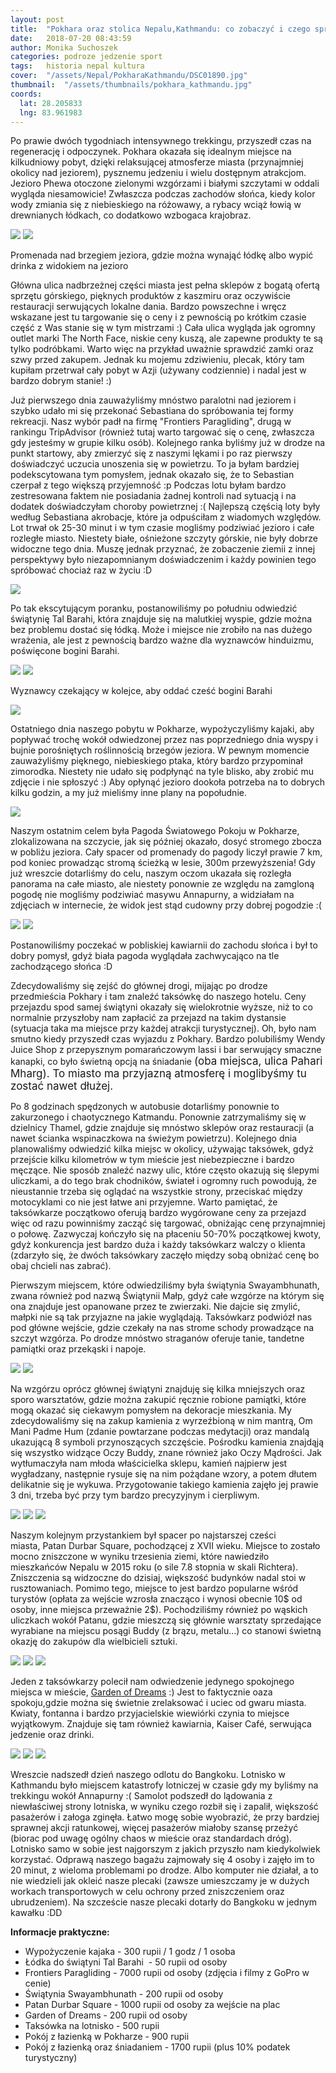```yaml
---
layout: post
title:  "Pokhara oraz stolica Nepalu,Kathmandu: co zobaczyć i czego spróbować"
date:   2018-07-20 08:43:59
author: Monika Suchoszek
categories: podroze jedzenie sport
tags:	historia nepal kultura
cover:  "/assets/Nepal/PokharaKathmandu/DSC01890.jpg"
thumbnail:  "/assets/thumbnails/pokhara_kathmandu.jpg"
coords:
  lat: 28.205833
  lng: 83.961983
---
```


Po prawie dwóch tygodniach intensywnego trekkingu, przyszedł czas na regenerację i odpoczynek. Pokhara okazała się idealnym miejsce na 
kilkudniowy pobyt, dzięki relaksującej atmosferze miasta (przynajmniej okolicy nad jeziorem), pysznemu jedzeniu i wielu dostępnym atrakcjom. 
Jezioro Phewa otoczone zielonymi wzgórzami i białymi szczytami w oddali wygląda niesamowicie! Zwłaszcza podczas zachodów słońca, kiedy kolor 
wody zmiania się z niebieskiego na różowawy, a rybacy wciąż łowią w drewnianych łódkach, co dodatkowo wzbogaca krajobraz.

<img src="/assets/Nepal/PokharaKathmandu/DSC01890.jpg" />
<img src="/assets/Nepal/PokharaKathmandu/IMG_20180318_175312640_HDR.jpg">
<p class="caption">Promenada nad brzegiem jeziora, gdzie można wynająć łódkę albo wypić drinka z widokiem na jezioro</p>

Główna ulica nadbrzeżnej części miasta jest pełna sklepów z bogatą ofertą sprzętu górskiego, pięknych produktów z kaszmiru oraz oczywiście restauracji serwujących lokalne dania. Bardzo powszechne i wręcz wskazane jest tu targowanie się o ceny i z pewnością po krótkim czasie część z Was stanie się w tym mistrzami :) Cała ulica wygląda jak ogromny outlet marki&nbsp;The North Face, niskie ceny kuszą, ale zapewne produkty te są tylko podróbkami. Warto więc na przykład uważnie sprawdzić zamki oraz szwy przed zakupem. Jednak ku mojemu zdziwieniu, plecak, który tam kupiłam przetrwał cały pobyt w Azji (używany codziennie) i nadal jest w bardzo dobrym stanie! :)

Już pierwszego dnia zauważyliśmy mnóstwo paralotni nad jeziorem i szybko udało mi się przekonać Sebastiana do spróbowania tej formy rekreacji.
 Nasz wybór padł na firmę "Frontiers Paragliding", drugą w rankingu TripAdvisor (również tutaj warto targować się o cenę, zwłaszcza gdy jesteśmy 
 w grupie kilku osób). Kolejnego ranka byliśmy już w drodze na punkt startowy, aby zmierzyć się z naszymi lękami i po raz pierwszy doświadczyć 
 uczucia unoszenia się w powietrzu. To ja byłam bardziej podekscytowana tym pomysłem, jednak okazało się, że to Sebastian czerpał z tego większą 
 przyjemność :p Podczas lotu byłam bardzo zestresowana faktem nie posiadania żadnej kontroli nad sytuacją i na dodatek doświadczyłam choroby
  powietrznej :( Najlepszą częścią loty były według Sebastiana akrobacje, które ja odpuściłam z wiadomych względów. Lot trwał ok 25-30 minut 
  i w tym czasie mogliśmy podziwiać jezioro i całe rozległe miasto. Niestety białe, ośnieżone szczyty górskie, nie były dobrze widoczne tego dnia.
Muszę jednak przyznać, że zobaczenie ziemii z innej perspektywy było niezapomnianym doświadczenim i każdy powinien tego spróbować chociaż raz w życiu :D

<img src="/assets/Nepal/PokharaKathmandu/G0034109.JPG" />

Po tak ekscytującym poranku, postanowiliśmy po południu odwiedzić świątynię&nbsp;Tal Barahi, która znajduje się na malutkiej wyspie, gdzie można bez problemu dostać 
się łódką. Może i miejsce nie zrobiło na nas dużego wrażenia, ale jest z pewnością bardzo ważne dla wyznawców hinduizmu, poświęcone bogini Barahi.

<img src="/assets/Nepal/PokharaKathmandu/IMG_20180319_164321517.jpg" />
<img src="/assets/Nepal/PokharaKathmandu/DSC01893.jpg" />
<p class="caption">Wyznawcy czekający w kolejce, aby oddać cześć bogini Barahi</p>
<img src="/assets/Nepal/PokharaKathmandu/DSC01899.jpg" />

Ostatniego dnia naszego pobytu w Pokharze, wypożyczyliśmy kajaki, aby popływać trochę wokół odwiedzonej przez nas poprzedniego dnia wyspy i bujnie porośniętych
 roślinnością brzegów jeziora. W pewnym momencie zauważyliśmy pięknego, niebieskiego ptaka, który bardzo przypominał zimorodka. Niestety nie udało się podpłynąć na 
 tyle blisko, aby zrobić mu zdjęcie i nie spłoszyć :) Aby opłynąć jezioro dookoła potrzeba na to dobrych kilku godzin, a my już mieliśmy inne plany na popołudnie.

<img src="/assets/Nepal/PokharaKathmandu/GOPR7781.jpg" />

Naszym ostatnim celem była Pagoda Światowego Pokoju w Pokharze, zlokalizowana na szczycie, jak się później okazało, dosyć stromego zbocza w pobliżu jeziora.
 Cały spacer od promenady do pagody liczył prawie 7 km, pod koniec prowadząc stromą ścieżką w lesie, 300m przewyższenia! Gdy już wreszcie dotarliśmy do celu, naszym 
 oczom ukazała się rozległa panorama na całe miasto, ale niestety ponownie ze względu na zamgloną pogodę nie mogliśmy podziwiać masywu Annapurny, a widziałam na 
 zdjęciach w internecie, że widok jest stąd cudowny przy dobrej pogodzie :(

<img src="/assets/Nepal/PokharaKathmandu/DSC01924.1.jpg">
<img src="/assets/Nepal/PokharaKathmandu/DSC01922.jpg">
<p class="caption">Postanowiliśmy poczekać w pobliskiej kawiarnii do zachodu słońca i był to dobry pomysł, gdyż biała pagoda wyglądała zachwycająco na tle zachodzącego słońca :D</p>

Zdecydowaliśmy się zejść do głównej drogi, mijając po drodze przedmieścia Pokhary i tam znaleźć taksówkę do naszego hotelu. Ceny przejazdu spod samej świątyni 
okazały się wielokrotnie wyższe, niż to co normalnie przyszłoby nam zapłacić za przejazd na takim dystansie (sytuacja taka ma miejsce przy każdej atrakcji turystycznej). 
Oh, było nam smutno kiedy przyszedł czas wyjazdu z Pokhary. Bardzo polubiliśmy Wendy Juice Shop z przepysznym pomarańczowym lassi i bar serwujący smaczne kanapki,
 co było świetną opcją na śniadanie&nbsp;<span style="font-size: 1.0625rem;">(oba miejsca, ulica Pahari Mharg)</span><span style="font-size: 1.0625rem;">. To miasto 
 ma przyjazną atmosferę i moglibyśmy tu zostać nawet dłużej.

Po 8 godzinach spędzonych w autobusie dotarliśmy ponownie to zakurzonego i chaotycznego Katmandu. Ponownie zatrzymaliśmy się w dzielnicy Thamel, gdzie znajduje się
 mnóstwo sklepów oraz restauracji (a nawet ścianka wspinaczkowa na świeżym powietrzu). Kolejnego dnia planowaliśmy odwiedzić kilka miejsc w okolicy, używając taksówek, 
 gdyż przejście kilku kilometrów w tym mieście jest niebezpieczne i bardzo męczące. Nie sposób znaleźć nazwy ulic, które często okazują się ślepymi uliczkami, a do tego 
 brak chodników, świateł i ogromny ruch powodują, że nieustannie trzeba się oglądać na wszystkie strony, przeciskać między motocyklami co nie jest łatwe ani przyjemne. 
 Warto pamiętać, że taksówkarze początkowo oferują bardzo wygórowane ceny za przejazd więc od razu powinniśmy zacząć się targować, obniżając cenę przynajmniej o połowę. 
 Zazwyczaj kończyło się na płaceniu 50-70% początkowej kwoty, gdyż konkurencja jest bardzo duża i każdy taksówkarz walczy o klienta (zdarzyło się, że dwóch taksówkary
  zaczęło między sobą obniżać cenę bo obaj chcieli nas zabrać).

Pierwszym miejscem, które odwiedziliśmy była świątynia Swayambhunath, zwana również pod nazwą Świątynii Małp, gdyż całe wzgórze na którym się ona znajduje jest
 opanowane przez te zwierzaki. Nie dajcie się zmylić, małpki nie są tak przyjazne na jakie wyglądają. Taksówkarz podwiózł nas pod główne wejście, gdzie czekały 
 na nas strome schody prowadzące na szczyt wzgórza. Po drodze mnóstwo straganów oferuje tanie, tandetne pamiątki oraz przekąski i napoje.

<img src="/assets/Nepal/PokharaKathmandu/DSC01944.jpg">
<img src="/assets/Nepal/PokharaKathmandu/DSC01951.jpg">

Na wzgórzu oprócz głównej świątyni znajduję się kilka mniejszych oraz sporo warsztatów, gdzie można zakupić ręcznie robione pamiątki, które mogą okazać się ciekawym 
pomysłem na dekoracje mieszkania. My zdecydowaliśmy się na zakup kamienia z&nbsp;wyrzeźbioną w nim mantrą, Om Mani Padme Hum (zdanie powtarzane podczas medytacji) oraz
 mandalą ukazującą 8 symboli przynoszących szczęście. Pośrodku kamienia znajdąją się wszystko widzące Oczy Buddy, znane również jako Oczy Mądrości. Jak wytłumaczyła nam
  młoda właścicielka sklepu, kamień najpierw jest wygładzany, następnie rysuje się na nim pożądane wzory, a potem dłutem delikatnie się je wykuwa. Przygotowanie takiego 
  kamienia zajęło jej prawie 3 dni, trzeba być przy tym bardzo precyzyjnym i cierpliwym.

<img src="/assets/Nepal/PokharaKathmandu/IMG_20180322_164116395_HDR1.jpg">
<img src="/assets/Nepal/PokharaKathmandu/DSC01958.jpg">
<img src="/assets/Nepal/PokharaKathmandu/DSC01970.jpg">

Naszym kolejnym przystankiem był spacer po najstarszej cześci miasta,&nbsp;Patan Durbar Square, pochodzącej z XVII wieku. Miejsce to zostało mocno zniszczone w 
wyniku trzesienia ziemi, które nawiedziło mieszkańców Nepalu w 2015 roku (o sile 7.8 stopnia w skali Richtera). Zniszczenia są widzoczne do dzisiaj, większość budynków
 nadal stoi w rusztowaniach. Pomimo tego, miejsce to jest bardzo popularne wśród turystów (opłata za wejście wzrosła znacząco i wynosi obecnie 10$ od osoby, 
 inne miejsca przeważnie 2$). Pochodziliśmy również po wąskich uliczkach wokół Patanu, gdzie mieszczą się głównie warsztaty sprzedające wyrabiane na miejscu posągi 
 Buddy (z brązu, metalu...) co stanowi świetną okazję do zakupów dla wielbicieli sztuki.

<img src="/assets/Nepal/PokharaKathmandu/DSC01983.jpg">
<img src="/assets/Nepal/PokharaKathmandu/DSC01979.JPG">
<img src="/assets/Nepal/PokharaKathmandu/DSC01987.JPG">

Jeden z taksówkarzy polecił nam odwiedzenie jedynego spokojnego miejsca w mieście,&nbsp;<a href="http://www.gardenofdreams.org.np/">Garden of Dreams</a> :) Jest to
 faktycznie oaza spokoju,gdzie można się świetnie zrelaksować i uciec od gwaru miasta. Kwiaty, fontanna i bardzo przyjacielskie wiewiórki czynia to miejsce wyjątkowym. 
 Znajduje się tam również kawiarnia,&nbsp;Kaiser Café, serwująca jedzenie oraz drinki.

<img src="/assets/Nepal/PokharaKathmandu/DSC01989.jpg">
<img src="/assets/Nepal/PokharaKathmandu/DSC02005.jpg">
<img src="/assets/Nepal/PokharaKathmandu/DSC01993.jpg">

Wreszcie nadszedł dzień naszego odlotu do Bangkoku. Lotnisko w Kathmandu było miejscem katastrofy lotniczej w czasie gdy my byliśmy na trekkingu wokół Annapurny :( 
Samolot podszedł do lądowania z niewłaściwej strony lotniska, w wyniku czego rozbił się i zapalił, większość pasażerów i załoga zginęła. Łatwo mogę sobie wyobrazić, że 
przy bardziej sprawnej akcji ratunkowej, więcej pasażerów miałoby szansę przeżyć (biorac pod uwagę ogólny chaos w mieście oraz standardach dróg). Lotnisko samo w sobie
 jest najgorszym z jakich przyszło nam kiedykolwiek korzystać. Odprawą naszego bagażu zajmowały się 4 osoby i zajęło im to 20 minut, z wieloma problemami po drodze. 
 Albo komputer nie działał, a to nie wiedzieli jak okleić nasze plecaki (zawsze umieszczamy je w dużych workach transportowych w celu ochrony przed zniszczeniem oraz 
 ubrudzeniem). Na szczeście nasze plecaki dotarły do Bangkoku w jednym kawałku :DD


__Informacje praktyczne:__
  * Wypożyczenie kajaka - 300 rupii / 1 godz / 1 osoba
  * Łódka do świątyni Tal Barahi&nbsp; - 50 rupii od osoby
  * Frontiers Paragliding - 7000 rupii od osoby (zdjęcia i filmy z GoPro w cenie)
  * Świątynia Swayambhunath - 200 rupii od osoby
  * Patan Durbar Square - 1000 rupii od osoby za wejście na plac
  * Garden of Dreams - 200 rupii od osoby
  * Taksówka na lotnisko - 500&nbsp;rupii
  * Pokój z łazienką w Pokharze - 900&nbsp;rupii
  * Pokój z łazienką oraz śniadaniem - 1700&nbsp;rupii (plus 10% podatek turystyczny)
